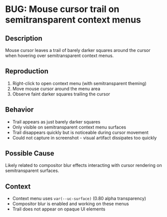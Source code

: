 # BUG: Mouse cursor trail on semitransparent context menus

## Description
Mouse cursor leaves a trail of barely darker squares around the cursor when hovering over semitransparent context menus.

## Reproduction
1. Right-click to open context menu (with semitransparent theming)
2. Move mouse cursor around the menu area
3. Observe faint darker squares trailing the cursor

## Behavior
- Trail appears as just barely darker squares
- Only visible on semitransparent context menu surfaces
- Trail disappears quickly but is noticeable during cursor movement
- Could not capture in screenshot - visual artifact dissipates too quickly

## Possible Cause
Likely related to compositor blur effects interacting with cursor rendering on semitransparent surfaces.

## Context
- Context menu uses `var(--uc-surface)` (0.80 alpha transparency)
- Compositor blur is enabled and working on these menus
- Trail does not appear on opaque UI elements